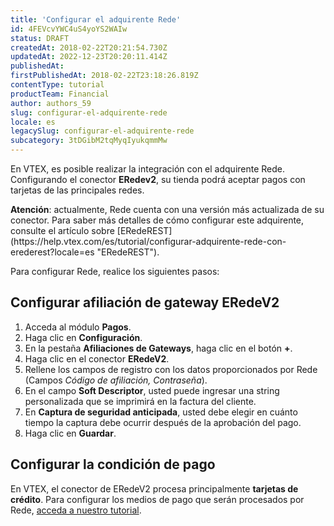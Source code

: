 ```yaml
---
title: 'Configurar el adquirente Rede'
id: 4FEVcvYWC4uS4yoYS2WAIw
status: DRAFT
createdAt: 2018-02-22T20:21:54.730Z
updatedAt: 2022-12-23T20:20:11.414Z
publishedAt: 
firstPublishedAt: 2018-02-22T23:18:26.819Z
contentType: tutorial
productTeam: Financial
author: authors_59
slug: configurar-el-adquirente-rede
locale: es
legacySlug: configurar-el-adquirente-rede
subcategory: 3tDGibM2tqMyqIyukqmmMw
---
```


En VTEX, es posible realizar la integración con el adquirente Rede. Configurando el conector __ERedev2__, su tienda podrá aceptar pagos con tarjetas de las principales redes.

<div class="alert alert-info">
<strong>Atención</strong>: actualmente, Rede cuenta con una versión más actualizada de su conector. Para saber más detalles de cómo configurar este adquirente, consulte el artículo sobre [ERedeREST](https://help.vtex.com/es/tutorial/configurar-adquirente-rede-con-erederest?locale=es "ERedeREST").
</div>

Para configurar Rede, realice los siguientes pasos:

## Configurar afiliación de gateway ERedeV2

1. Acceda al módulo __Pagos__.
2. Haga clic en __Configuración__.
2. En la pestaña __Afiliaciones de Gateways__, haga clic en el botón __+__.
3. Haga clic en el conector __ERedeV2__.
4. Rellene los campos de registro con los datos proporcionados por Rede (Campos *Código de afiliación, Contraseña*).
5. En el campo __Soft Descriptor__, usted puede ingresar una string personalizada que se imprimirá en la factura del cliente.
6. En __Captura de seguridad anticipada__, usted debe elegir en cuánto tiempo la captura debe ocurrir después de la aprobación del pago.
7. Haga clic en __Guardar__.

## Configurar la condición de pago

En VTEX, el conector de ERedeV2 procesa principalmente __tarjetas de crédito__. Para configurar los medios de pago que serán procesados por Rede, [acceda a nuestro tutorial](/es/tutorial/condiciones-de-pago).
